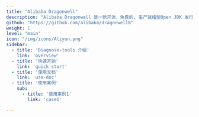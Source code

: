 ```yaml
---
title: "Alibaba Dragonwell"
description: "Alibaba Dragonwell 是一款开源，免费的, 生产就绪型Open JDK 发行版"
github: "https://github.com/alibaba/dragonwell8"
weight: 1
level: "main"
icon: "/img/icons/Aliyun.png"
sidebar:
  - title: 'Diagnose-tools 介绍'  	
    link: 'overview'
  - title: '快速开始'  	
    link: 'quick-start'
  - title: '使用文档'	
    link: 'use-doc'
  - title: '使用案例'
    sub:
      - title: '使用案例1'  	
        link: 'case1'

---
```

